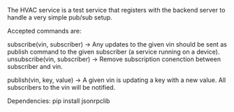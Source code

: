 The HVAC service is a test service that registers with the backend server to handle a very simple pub/sub setup.

Accepted commands are:

subscribe(vin, subscriber) -> Any updates to the given vin should be sent as publish command to the given subscriber (a service running on a device).
unsubscribe(vin, subscriber) -> Remove subscription conenction between subscriber and vin.

publish(vin, key, value) -> A given vin is updating a key with a new value. All subscribers to the vin will be notified.

Dependencies:
pip install jsonrpclib
